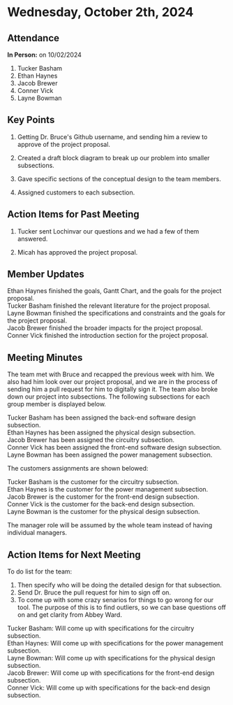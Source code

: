 # Wednesday, October 2th, 2024

## Attendance
**In Person:** on 10/02/2024
1. Tucker Basham
2. Ethan Haynes
3. Jacob Brewer
4. Conner Vick
5. Layne Bowman

## Key Points
1. Getting Dr. Bruce's Github username, and sending him a review to approve of the project proposal.  

2. Created a draft block diagram to break up our problem into smaller subsections.  

3. Gave specific sections of the conceptual design to the team members.  

4. Assigned customers to each subsection.  


## Action Items for Past Meeting
1. Tucker sent Lochinvar our questions and we had a few of them answered.

2. Micah has approved the project proposal.


## Member Updates
Ethan Haynes finished the goals, Gantt Chart, and the goals for the project proposal.  
Tucker Basham finished the relevant literature for the project proposal.  
Layne Bowman finished the specifications and constraints and the goals for the project proposal.  
Jacob Brewer finished the broader impacts for the project proposal.  
Conner Vick finished the introduction section for the project proposal.  

## Meeting Minutes
The team met with Bruce and recapped the previous week with him. We also had him look over our project proposal, and we are in the process of sending him a pull request for him to digitally sign it. The team also broke down our project into subsections. The following subsections for each group member is displayed below.  

Tucker Basham has been assigned the back-end software design subsection.  
Ethan Haynes has been assigned the physical design subsection.  
Jacob Brewer has been assigned the circuitry subsection.  
Conner Vick has been assigned the front-end software design subsection.  
Layne Bowman has been assigned the power management subsection.  

The customers assignments are shown belowed:  

Tucker Basham is the customer for the circuitry subsection.  
Ethan Haynes is the customer for the power management subsection.  
Jacob Brewer is the customer for the front-end design subsection.  
Conner Vick is the customer for the back-end design subsection.  
Layne Bowman is the customer for the physical design subsection.  

The manager role will be assumed by the whole team instead of having individual managers.  


## Action Items for Next Meeting
To do list for the team:  
1. Then specify who will be doing the detailed design for that subsection.
2. Send Dr. Bruce the pull request for him to sign off on.
3. To come up with some crazy senarios for things to go wrong for our tool. The purpose of this is to find outliers, so we can base questions off on and get clarity from Abbey Ward.  

Tucker Basham: Will come up with specifications for the circuitry subsection.  
Ethan Haynes: Will come up with specifications for the power management subsection.  
Layne Bowman: Will come up with specifications for the physical design subsection.  
Jacob Brewer: Will come up with specifications for the front-end design subsection.  
Conner Vick: Will come up with specifications for the back-end design subsection.  
